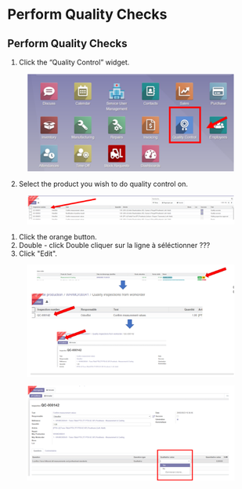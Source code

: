 # Perform Quality Checks

## **Perform Quality Checks**

1. Click the “Quality Control” widget.

<figure><img src="../../../.gitbook/assets/image (54).png" alt=""><figcaption></figcaption></figure>

2. Select the product you wish to do quality control on.

<figure><img src="../../../.gitbook/assets/image (55).png" alt=""><figcaption></figcaption></figure>

1. Click the orange button.
2. Double - click Double cliquer sur la ligne à séléctionner ???
3. Click "Edit".

<figure><img src="../../../.gitbook/assets/image (56).png" alt=""><figcaption></figcaption></figure>

<figure><img src="../../../.gitbook/assets/image (57).png" alt=""><figcaption></figcaption></figure>
